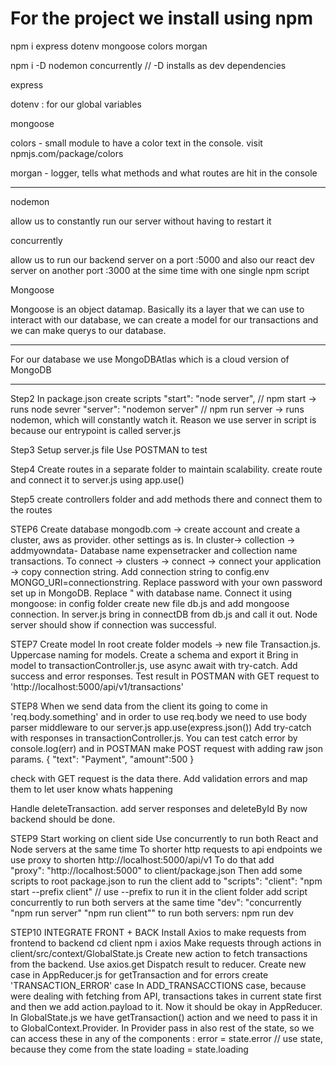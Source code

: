# For the project we install using npm

npm i express dotenv mongoose colors morgan

npm i -D nodemon concurrently // -D installs as dev dependencies

express

dotenv : for our global variables

mongoose

colors - small module to have a color text in the console. visit npmjs.com/package/colors

morgan - logger, tells what methods and what routes are hit in the console

---

nodemon

allow us to constantly run our server without having to restart it

concurrently

allow us to run our backend server on a port :5000 and also our react dev server on another port :3000 at the sime time with one single npm script

Mongoose

Mongoose is an object datamap. Basically its a layer that we can use to interact with our database, we can create a model for our transactions and we can make querys to our database.

---

For our database we use MongoDBAtlas which is a cloud version of MongoDB

---

Step2
In package.json create scripts
"start": "node server", // npm start -> runs node sevrer
"server": "nodemon server" // npm run server -> runs nodemon, which will constantly watch it. Reason we use server in script is because our entrypoint is called server.js

Step3
Setup server.js file
Use POSTMAN to test

Step4
Create routes in a separate folder to maintain scalability.
create route and connect it to server.js using app.use()

Step5
create controllers folder and add methods there and connect them to the routes

STEP6
Create database
mongodb.com -> create account and create a cluster, aws as provider. other settings as is.
In cluster-> collection -> addmyowndata- Database name expensetracker and collection name transactions.
To connect -> clusters -> connect -> connect your application -> copy connection string.
Add connection string to config.env MONGO_URI=connectionstring. Replace password with your own password set up in MongoDB. Replace <dbname>" with database name.
Connect it using mongoose: in config folder create new file db.js and add mongoose connection.
In server.js bring in connectDB from db.js and call it out. Node server should show if connection was successful.

STEP7
Create model
In root create folder models -> new file Transaction.js. Uppercase naming for models.
Create a schema and export it
Bring in model to transactionController.js, use async await with try-catch. Add success and error responses.
Test result in POSTMAN with GET request to 'http://localhost:5000/api/v1/transactions'

STEP8
When we send data from the client its going to come in 'req.body.something' and in order to use req.body we need to use body parser middleware to our server.js
app.use(express.json())
Add try-catch with responses in transactionController.js. You can test catch error by console.log(err) and in POSTMAN make POST request with adding raw json params.
{
"text": "Payment",
"amount":500
}

check with GET request is the data there.
Add validation errors and map them to let user know whats happening

Handle deleteTransaction.
add server responses and deleteById
By now backend should be done.

STEP9
Start working on client side
Use concurrently to run both React and Node servers at the same time
To shorter http requests to api endpoints we use proxy to shorten http://localhost:5000/api/v1
To do that add  
"proxy": "http://localhost:5000"
to client/package.json
Then add some scripts to root package.json
to run the client add to "scripts":
"client": "npm start --prefix client" // use --prefix to run it in the client folder
add script concurrently to run both servers at the same time
"dev": "concurrently \"npm run server\" \"npm run client\""
to run both servers: npm run dev

STEP10
INTEGRATE FRONT + BACK
Install Axios to make requests from frontend to backend
cd client
npm i axios
Make requests through actions in client/src/context/GlobalState.js
Create new action to fetch transactions from the backend. Use axios.get
Dispatch result to reducer.
Create new case in AppReducer.js for getTransaction and for errors create 'TRANSACTION_ERROR' case
In ADD_TRANSACCTIONS case, because were dealing with fetching from API, transactions takes in current state first and then we add action.payload to it.
Now it should be okay in AppReducer.
In GlobalState.js we have getTransaction() action and we need to pass it in to GlobalContext.Provider.
In Provider pass in also rest of the state, so we can access these in any of the components :
error = state.error // use state, because they come from the state
loading = state.loading
